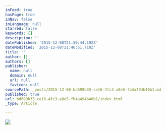 ```yaml
---
inFeed: true
hasPage: true
inNav: false
inLanguage: null
starred: false
keywords: []
description: ''
datePublished: '2015-12-08T21:50:44.192Z'
dateModified: '2015-12-08T21:46:51.710Z'
title: ''
author: []
authors: []
publisher:
  name: null
  domain: null
  url: null
  favicon: null
sourcePath: _posts/2015-12-08-bd699b35-ce16-4fc3-a8e5-fb4a494b40b1.md
published: true
url: bd699b35-ce16-4fc3-a8e5-fb4a494b40b1/index.html
_type: Article

---
```

![](https://the-grid-user-content.s3-us-west-2.amazonaws.com/ecd05f23-233a-49b8-9d7e-b437b3dec999.jpg)
